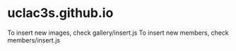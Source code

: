 # uclac3s.github.io

To insert new images, check gallery/insert.js
To insert new members, check members/insert.js